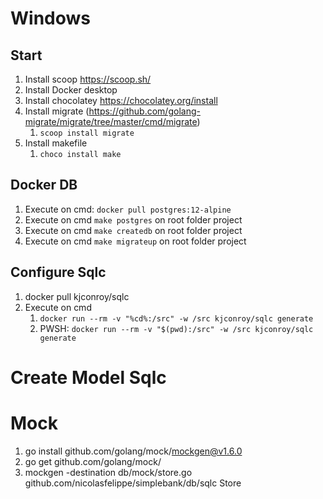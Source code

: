 # Windows

## Start
1. Install scoop  https://scoop.sh/
2. Install Docker desktop
3. Install chocolatey https://chocolatey.org/install
4. Install migrate (https://github.com/golang-migrate/migrate/tree/master/cmd/migrate)
   1. `scoop install migrate`
5. Install makefile
   1. `choco install make`


## Docker DB

1. Execute on cmd: `docker pull postgres:12-alpine`
2. Execute on cmd `make postgres` on root folder project
3. Execute on cmd `make createdb` on root folder project
4. Execute on cmd `make migrateup` on root folder project


## Configure Sqlc
1. docker pull kjconroy/sqlc
2. Execute on cmd
   1. `docker run --rm -v "%cd%:/src" -w /src kjconroy/sqlc generate`
   2. PWSH: `docker run --rm -v "$(pwd):/src" -w /src kjconroy/sqlc generate`

# Create Model Sqlc


# Mock
 1. go install github.com/golang/mock/mockgen@v1.6.0
 2. go get github.com/golang/mock/ 
 3. mockgen -destination db/mock/store.go  github.com/nicolasfelippe/simplebank/db/sqlc Store